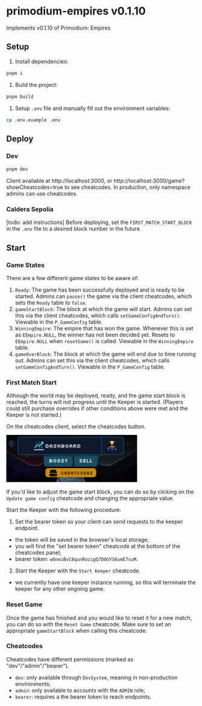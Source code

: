 # primodium-empires v0.1.10

Implements v0.1.10 of Primodium: Empires

## Setup

1. Install dependencies:

```sh
pnpm i
```

1. Build the project:

```sh
pnpm build
```

1. Setup `.env` file and manually fill out the environment variables:

```sh
cp .env.example .env
```

## Deploy

### Dev

```sh
pnpm dev
```

Client available at http://localhost:3000, or http://localhost:3000/game?showCheatcodes=true to see cheatcodes. In production, only namespace admins can use cheatcodes.

### Caldera Sepolia

[todo: add instructions]
Before deploying, set the `FIRST_MATCH_START_BLOCK` in the `.env` file to a desired block number in the future.

## Start

### Game States

There are a few different game states to be aware of:

1. `Ready`: The game has been successfully deployed and is ready to be started. Admins can `pause()` the game via the client cheatcodes, which sets the `Ready` table to `false`.
2. `gameStartBlock`: The block at which the game will start. Admins can set this via the client cheatcodes, which calls `setGameConfigAndTurn()`. Viewable in the `P_GameConfig` table.
3. `WinningEmpire`: The empire that has won the game. Whenever this is set as `EEmpire.NULL`, the winner has not been decided yet. Resets to `EEmpire.NULL` when `resetGame()` is called. Viewable in the `WinningEmpire` table.
4. `gameOverBlock`: The block at which the game will end due to time running out. Admins can set this via the client cheatcodes, which calls `setGameConfigAndTurn()`. Viewable in the `P_GameConfig` table.

### First Match Start

Although the world may be deployed, ready, and the game start block is reached, the turns will not progress until the Keeper is started.
(Players could still purchase overrides if other conditions above were met and the Keeper is not started.)

On the cheatcodes client, select the cheatcodes button.

![cheatcodes](./packages/assets/docs/cheatcodes_button.png)

If you'd like to adjust the game start block, you can do so by clicking on the `Update game config` cheatcode and changing the appropriate value.

Start the Keeper with the following procedure:

1. Set the bearer token so your client can send requests to the keeper endpoint.

- the token will be saved in the browser's local storage;
- you will find the "set bearer token" cheatcode at the bottom of the cheatcodes panel;
- bearer token: `wOneiBvC8qunRozigQ7DOGYS6umE7suM`.

2. Start the Keeper with the `Start Keeper` cheatcode.

- we currently have one keeper instance running, so this will terminate the keeper for any other ongoing game.

### Reset Game

Once the game has finished and you would like to reset it for a new match, you can do so with the `Reset Game` cheatcode.
Make sure to set an appropriate `gameStartBlock` when calling this cheatcode.

### Cheatcodes

Cheatcodes have different permissions (marked as "dev"/"admin"/"bearer").

- `dev`: only available through `DevSystem`, meaning in non-production environments;
- `admin`: only available to accounts with the `ADMIN` role;
- `bearer`: requires a the bearer token to reach endpoints.
